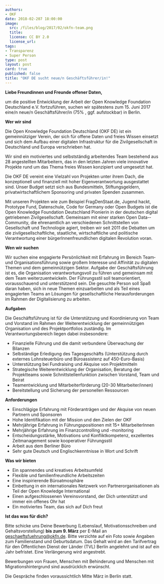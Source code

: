 ```yaml
---
authors: 
- OKF
date: 2018-02-207 18:00:00
image:
  src: /files/blog/2017/02/okfn-team.png
  title: 
  license: CC BY 2.0
  license_url: 
tags:
- Transparenz 
- Super Person 
type: post
layout: post
card: true
published: false
title: "OKF DE sucht neue/n Geschäftsführer/in!"
---
```


<b>Liebe Freundinnen und Freunde offener Daten,</b>

um die positive Entwicklung der Arbeit der Open Knowledge Foundation Deutschland e.V. fortzuführen, suchen wir spätestens zum 15. Juni 2017 eine/n neue/n Geschäftsführer/in (75% , ggf. aufstockbar) in Berlin.


<b>Wer wir sind</b>

Die Open Knowledge Foundation Deutschland (OKF DE) ist ein gemeinnütziger Verein, der sich für offene Daten und freies Wissen einsetzt und sich dem Aufbau einer digitalen Infrastruktur für die Zivilgesellschaft in Deutschland und Europa verschrieben hat.

Wir sind ein motiviertes und selbstständig arbeitendes Team bestehend aus 28 angestellten Mitarbeitern, das in den letzten Jahren viele innovative Projekte rund um das Thema freies Wissen konzipiert und umgesetzt hat.

Die OKF DE vereint eine Vielzahl von Projekten unter ihrem Dach, die konzeptionell und finanziell mit hoher Eigenverantwortung ausgestattet sind. Unser Budget setzt sich aus Bundesmitteln, Stiftungsgeldern, privatwirtschaftlichem Sponsoring und privaten Spenden zusammen.

Mit unseren Projekten wie zum Beispiel FragDenStaat.de, Jugend hackt, Prototype Fund, Datenschule, Code for Germany oder Open Budgets ist die Open Knowledge Foundation Deutschland Pionierin in der deutschen digital getriebenen Zivilgesellschaft. Gemeinsam mit einer starken Open Data-­Community, die ehrenamtlich an verschiedenen Schnittstellen von Gesellschaft und Technologie agiert, treiben wir seit 2011 die Debatten um die zivilgesellschaftliche, staatliche, wirtschaftliche und politische Verantwortung einer bürgerInnenfreundlichen digitalen Revolution voran.


<b>Wen wir suchen</b>

Wir suchen eine engagierte Persönlichkeit mit Erfahrung im Bereich Team­ und Organisationsführung sowie großem Interesse und Affinität zu digitalen Themen und dem gemeinnützigen Sektor. Aufgabe der Geschäftsführung ist es, die Organisation verantwortungsvoll zu führen und gemeinsam mit dem Team weiterzuentwickeln. Der Führungsstil soll teamorientiert, vorausschauend und unterstützend sein. Die gesuchte Person soll Spaß daran haben, sich in neue Themen einzuarbeiten und als Teil eines engagierten Teams an Lösungen für gesellschaftliche Herausforderungen im Rahmen der Digitalisierung zu arbeiten.


<b>Aufgaben</b> 

Die Geschäftsführung ist für die Unterstützung und Koordinierung von Team und Vorstand im Rahmen der Weiterentwicklung der gemeinnützigen Organisation und des Projektportfolios zuständig. Im Verantwortungsbereich liegen dabei insbesondere:

* Finanzielle Führung und die damit verbundene Überwachung der Bilanzen
* Selbständige Erledigung des Tagesgeschäfts (Unterstützung durch externes Lohnsteuerbüro und Büroassistenz auf 450-­Euro-­Basis)
* Unterstützung bei Fundraising und Akquise von Projektmitteln
* Strategische Weiterentwicklung der Organisation, Beratung der Projektteams sowie Schnittstellenfunktion zwischen Vorstand, Team und Beirat
* Teamentwicklung und Mitarbeiterförderung (20­-30 Mitarbeiter/innen)
* Bereitstellung und Sicherung der personellen Ressourcen


<b>Anforderungen</b>

* Einschlägige Erfahrung mit Förderanträgen und der Akquise von neuen Partnern und Sponsoren
* Hohe Identifikation mit der Mission und den Zielen der OKF
* Mehrjährige Erfahrung in Führungspositionen mit 15+ MitarbeiterInnen
* Mehrjährige Erfahrung im Finanzcontrolling und -­monitoring
* Entscheidungsstärke, Motivations­ und Konfliktkompetenz, exzellentes Zeitmanagement sowie kooperativer Führungsstil
* Arbeit aus dem Berliner Büro 
* Sehr gute Deutsch­ und Englischkenntnisse in Wort und Schrift


<b>Was wir bieten</b>

* Ein spannendes und kreatives Arbeitsumfeld 
* Flexible und familienfreundliche Arbeitszeiten
* Eine inspirierende Büroatmosphäre
* Einbettung in ein internationales Netzwerk von Partnerorganisationen als Teil der Open Knowledge International
* Einen aufgeschlossenen Vereinsvorstand, der Dich unterstützt und immer ein offenes Ohr hat
* Ein motiviertes Team, das sich auf Dich freut


<b>Ist das was für dich?</b>

Bitte schicke uns Deine Bewerbung (Lebenslauf, Motivationsschreiben und Gehaltsvorstellung) <b>bis zum 9. März</b> per E­-Mail an geschaeftsfuehrung@okfn.de. Bitte verzichte auf ein Foto sowie Angaben zum Familienstand und Geburtsdatum. Das Gehalt wird an den Tarifvertrag für den Öffentlichen Dienst der Länder (TV­L) Berlin angelehnt und ist auf ein Jahr befristet. Eine Verlängerung wird angestrebt.

Bewerbungen von Frauen, Menschen mit Behinderung und Menschen mit Migrationshintergrund sind ausdrücklich erwünscht.

Die Gespräche finden voraussichtlich Mitte März in Berlin statt.
